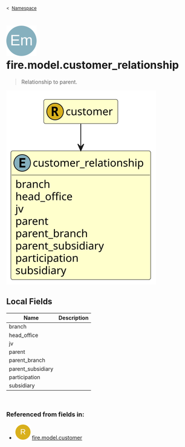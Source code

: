 <sub>&lt;&nbsp; [Namespace](index.md)</sub>
# <img src='images/enumType-lg.svg'/> fire.model.customer_relationship
>  
>Relationship to parent.
> 
<img src='images/fire.model.customer_relationship.svg'/>


## Local Fields


| Name        | Description |
| ----------- | ----------- |
| branch |   |
| head_office |   |
| jv |   |
| parent |   |
| parent_branch |   |
| parent_subsidiary |   |
| participation |   |
| subsidiary |   |

<br/>

### Referenced from fields in:
- <img src='images/recordType.svg'/> [fire.model.customer](UDT-fire.model.customer.md)
